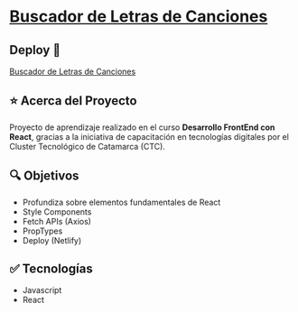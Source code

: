 # [Buscador de Letras de Canciones]()

## Deploy 🔻

[Buscador de Letras de Canciones]()

## ⭐ Acerca del Proyecto

Proyecto de aprendizaje realizado en el curso **Desarrollo FrontEnd con React**, gracias a la iniciativa de capacitación en tecnologías digitales por el Cluster Tecnológico de Catamarca (CTC).

## 🔍 Objetivos

- Profundiza sobre elementos fundamentales de React
- Style Components
- Fetch APIs (Axios)
- PropTypes
- Deploy (Netlify)

## ✅ Tecnologías

- Javascript
- React
